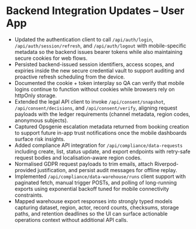# Backend Integration Updates – User App

- Updated the authentication client to call `/api/auth/login`, `/api/auth/session/refresh`, and `/api/auth/logout` with mobile-specific metadata so the backend issues bearer tokens while also maintaining secure cookies for web flows.
- Persisted backend-issued session identifiers, access scopes, and expiries inside the new secure credential vault to support auditing and proactive refresh scheduling from the device.
- Documented the cookie + token interplay so QA can verify that mobile logins continue to function without cookies while browsers rely on httpOnly storage.
- Extended the legal API client to invoke `/api/consent/snapshot`, `/api/consent/decisions`, and `/api/consent/verify`, aligning request payloads with the ledger requirements (channel metadata, region codes, anonymous subjects).
- Captured Opsgenie escalation metadata returned from booking creation to support future in-app trust notifications once the mobile dashboards surface risk insights.
- Added compliance API integration for `/api/compliance/data-requests` including create, list, status update, and export endpoints with retry-safe request bodies and localisation-aware region codes.
- Normalised GDPR request payloads to trim emails, attach Riverpod-provided justification, and persist audit messages for offline replay.
- Implemented `/api/compliance/data-warehouse/runs` client support with paginated fetch, manual trigger POSTs, and polling of long-running exports using exponential backoff tuned for mobile connectivity constraints.
- Mapped warehouse export responses into strongly typed models capturing dataset, region, actor, record counts, checksums, storage paths, and retention deadlines so the UI can surface actionable operations context without additional API calls.
